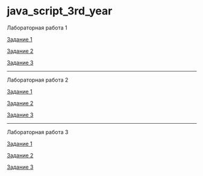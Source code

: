 # java_script_3rd_year

Лабораторная работа 1

[Задание 1](/lab1_1.js)

[Задание 2](/lab1_2.js)

[Задание 3](/lab1_3.js)

__________________________________

Лабораторная работа 2

[Задание 1](/lab2_1.js)

[Задание 2](/lab2_2.js)

[Задание 3](/lab2_3.js)

___________________________________

Лабораторная работа 3

[Задание 1](/lab3_1.js)

[Задание 2](/lab3_2.js)

[Задание 3](/lab3_2.js)
